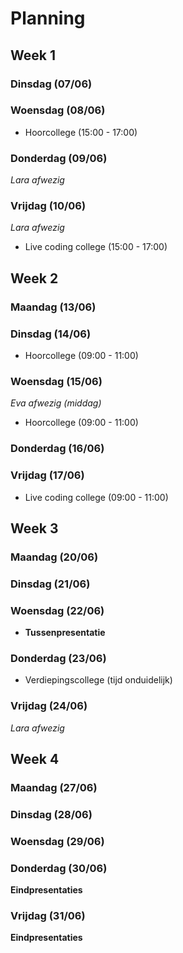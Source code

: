 # Planning
## Week 1
### Dinsdag (07/06)
### Woensdag (08/06)
- Hoorcollege (15:00 - 17:00)  
### Donderdag (09/06)
_Lara afwezig_ 
### Vrijdag (10/06)
_Lara afwezig_ 
- Live coding college (15:00 - 17:00) 


## Week 2 
### Maandag (13/06)
### Dinsdag (14/06)
- Hoorcollege (09:00 - 11:00)  
### Woensdag (15/06)
_Eva afwezig (middag)_ 
- Hoorcollege (09:00 - 11:00)  
### Donderdag (16/06)
### Vrijdag (17/06)
- Live coding college (09:00 - 11:00)

## Week 3
### Maandag (20/06)
### Dinsdag (21/06)
### Woensdag (22/06)
- __Tussenpresentatie__ 
### Donderdag (23/06)
- Verdiepingscollege (tijd onduidelijk)
### Vrijdag (24/06)
_Lara afwezig_ 

## Week 4
### Maandag (27/06)
### Dinsdag (28/06)
### Woensdag (29/06)
### Donderdag (30/06)
__Eindpresentaties__ 
### Vrijdag (31/06)
__Eindpresentaties__ 